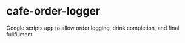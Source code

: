 # cafe-order-logger
Google scripts app to allow order logging, drink completion, and final fullfillment.
